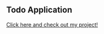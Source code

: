 ## Todo Application

<p>
    <a href="https://mateus-s-quintanilha.github.io/todo-app/index.html" target="_blank">Click here and check out my project!</a>
 </p>

 